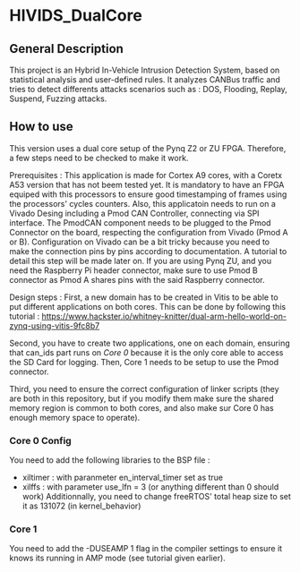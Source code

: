 # HIVIDS_DualCore

## General Description
This project is an Hybrid In-Vehicle Intrusion Detection System, based on statistical analysis and user-defined rules.
It analyzes CANBus traffic and tries to detect differents attacks scenarios such as : DOS, Flooding, Replay, Suspend, Fuzzing attacks.

## How to use
This version uses a dual core setup of the Pynq Z2 or ZU FPGA. Therefore, a few steps need to be checked to make it work.

Prerequisites : This application is made for Cortex A9 cores, with a Coretx A53 version that has not beem tested yet. It is mandatory to have an FPGA equiped with this processors to ensure good timestamping of frames using the processors' cycles counters.
Also, this applicatoin needs to run on a Vivado Desing including a Pmod CAN Controller, connecting via SPI interface. The PmodCAN component needs to be plugged to the Pmod Connector on the board, respecting the configuration from Vivado (Pmod A or B). Configuration on Vivado can be a bit tricky because you need to make the connection pins by pins according to documentation. A tutorial to detail this step will be made later on.
If you are using Pynq ZU, and you need the Raspberry Pi header connector, make sure to use Pmod B connector as Pmod A shares pins with the said Raspberry connector.

Design steps :
First, a new domain has to be created in Vitis to be able to put different applications on both cores. This can be done by following this tutorial :
https://www.hackster.io/whitney-knitter/dual-arm-hello-world-on-zynq-using-vitis-9fc8b7

Second, you have to create two applications, one on each domain, ensuring that can_ids part runs on *Core 0* because it is the only core able to access the SD Card for logging.
Then, Core 1 needs to be setup to use the Pmod connector.

Third, you need to ensure the correct configuration of linker scripts (they are both in this repository, but if you modify them make sure the shared memory region is common to both cores, and also make sur Core 0 has enough memory space to operate).

### Core 0 Config
You need to add the following libraries to the BSP file :
- xiltimer : with paranmeter en_interval_timer set as true
- xilffs : with parameter use_lfn = 3 (or anything different than 0 should work)
Additionnally, you need to change freeRTOS' total heap size to set it as 131072 (in kernel_behavior)
### Core 1
You need to add the -DUSEAMP 1 flag in the compiler settings to ensure it knows its running in AMP mode (see tutorial given earlier).

